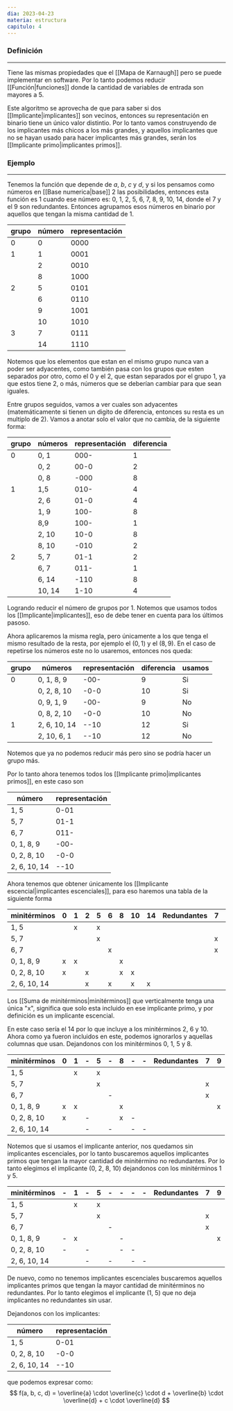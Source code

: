 ```yaml
---
dia: 2023-04-23
materia: estructura
capitulo: 4
---
```

### Definición
---
Tiene las mismas propiedades que el [[Mapa de Karnaugh]] pero se puede implementar en software. Por lo tanto podemos reducir [[Función|funciones]] donde la cantidad de variables de entrada son mayores a 5.

Este algoritmo se aprovecha de que para saber si dos [[Implicante|implicantes]] son vecinos, entonces su representación en binario tiene un único valor distintio. Por lo tanto vamos construyendo de los implicantes más chicos a los más grandes, y aquellos implicantes que no se hayan usado para hacer implicantes más grandes, serán los [[Implicante primo|implicantes primos]].

### Ejemplo
---
Tenemos la función que depende de $a$, $b$, $c$ y $d$, y si los pensamos como números en [[Base numerica|base]] 2 las posibilidades, entonces esta función es $1$ cuando ese número es: $0$, $1$, $2$, $5$, $6$, $7$, $8$, $9$, $10$, $14$, donde el $7$ y el $9$ son redundantes. Entonces agrupamos esos números en binario por aquellos que tengan la misma cantidad de $1$.

| grupo | número | representación |
| ----- | ------ | -------------- |
| 0     | 0      | 0000           |
| 1     | 1      | 0001           |
|       | 2      | 0010           |
|       | 8      | 1000           |
| 2     | 5      | 0101           |
|       | 6      | 0110           |
|       | 9      | 1001           |
|       | 10     | 1010           |
| 3     | 7      | 0111           |
|       | 14     | 1110               |

Notemos que los elementos que estan en el mismo grupo nunca van a poder ser adyacentes, como también pasa con los grupos que esten separados por otro, como el 0 y el 2, que estan separados por el grupo 1, ya que estos tiene 2, o más, números que se deberían cambiar para que sean iguales.

Entre grupos seguidos, vamos a ver cuales son adyacentes (matemáticamente si tienen un digito de diferencia, entonces su resta es un multiplo de 2). Vamos a anotar solo el valor que no cambia, de la siguiente forma:

| grupo | números | representación | diferencia |
| ----- | ------- | -------------- | ---------- |
| 0     | 0, 1    | 000-           | 1          |
|       | 0, 2    | 00-0           | 2          |
|       | 0, 8    | -000           | 8          |
| 1     | 1,5     | 010-           | 4          |
|       | 2, 6    | 01-0           | 4          |
|       | 1, 9    | 100-           | 8          |
|       | 8,9     | 100-           | 1          |
|       | 2, 10   | 10-0           | 8          |
|       | 8, 10   | -010           | 2          |
| 2     | 5, 7    | 01-1           | 2          |
|       | 6, 7    | 011-           | 1          |
|       | 6, 14   | -110           | 8          |
|       | 10, 14  | 1-10           | 4          |

Logrando reducir el número de grupos por 1. Notemos que usamos todos los [[Implicante|implicantes]], eso de debe tener en cuenta para los últimos pasoso.

Ahora aplicaremos la misma regla, pero únicamente a los que tenga el mismo resultado de la resta, por ejemplo el $(0, 1)$ y el $(8, 9)$. En el caso de repetirse los números este no lo usaremos, entonces nos queda:

| grupo | números      | representación | diferencia | usamos |
| ----- | ------------ | -------------- | ---------- | ------ |
| 0     | 0, 1, 8, 9   | -00-           | 9          | Si     |
|       | 0, 2, 8, 10  | -0-0           | 10         | Si     |
|       | 0, 9, 1, 9   | -00-           | 9          | No     |
|       | 0, 8, 2, 10  | -0-0           | 10         | No     |
| 1     | 2, 6, 10, 14 | --10           | 12         | Si     |
|       | 2, 10, 6, 1  | --10           | 12         | No       |

Notemos que ya no podemos reducir más pero sino se podría hacer un grupo más. 

Por lo tanto ahora tenemos todos los [[Implicante primo|implicantes primos]], en este caso son

| número       | representación |
| ------------ | -------------- |
| 1, 5         | 0-01           |
| 5, 7         | 01-1           |
| 6, 7         | 011-           |
| 0, 1, 8, 9   | -00-           |
| 0, 2, 8, 10  | -0-0           |
| 2, 6, 10, 14 | --10               |

Ahora tenemos que obtener únicamente los [[Implicante escencial|implicantes escenciales]], para eso haremos una tabla de la siguiente forma

| minitérminos | 0   | 1   | 2   | 5   | 6   | 8   | 10  | 14  | Redundantes | 7   | 9   |
| ------------ | --- | --- | --- | --- | --- | --- | --- | --- | ----------- | --- | --- |
| 1, 5         |     | x   |     | x   |     |     |     |     |             |     |     |
| 5, 7         |     |     |     | x   |     |     |     |     |             | x   |     |
| 6, 7         |     |     |     |     | x   |     |     |     |             | x   |     |
| 0, 1, 8, 9   | x   | x   |     |     |     | x   |     |     |             |     | x   |
| 0, 2, 8, 10  | x   |     | x   |     |     | x   | x   |     |             |     |     |
| 2, 6, 10, 14 |     |     | x   |     | x   |     | x   | x   |             |     |     |

Los [[Suma de minitérminos|minitérminos]] que verticalmente tenga una única "x", significa que solo esta incluido en ese implicante primo, y por definición es un implicante escencial.

En este caso sería el $14$ por lo que incluye a los minitérminos $2$, $6$ y $10$. Ahora como ya fueron incluidos en este, podemos ignorarlos y aquellas columnas que usan. Dejandonos con los minitérminos $0$, $1$, $5$ y $8$.

| minitérminos | 0   | 1   | -   | 5   | -   | 8   | -   | -   | Redundantes | 7   | 9   |
| ------------ | --- | --- | --- | --- | --- | --- | --- | --- | ----------- | --- | --- |
| 1, 5         |     | x   |     | x   |     |     |     |     |             |     |     |
| 5, 7         |     |     |     | x   |     |     |     |     |             | x   |     |
| 6, 7         |     |     |     |     | -   |     |     |     |             | x   |     |
| 0, 1, 8, 9   | x   | x   |     |     |     | x   |     |     |             |     | x   |
| 0, 2, 8, 10  | x   |     | -   |     |     | x   | -   |     |             |     |     |
| 2, 6, 10, 14 |     |     | -   |     | -   |     | -   | -   |             |     |     |

Notemos que si usamos el implicante anterior, nos quedamos sin implicantes escenciales, por lo tanto buscaremos aquellos implicantes primos que tengan la mayor cantidad de minitérmino no redundantes. Por lo tanto elegimos el implicante $(0,~2,~8,~10)$ dejandonos con los minitérminos $1$ y $5$.

| minitérminos | -   | 1   | -   | 5   | -   | -   | -   | -   | Redundantes | 7   | 9   |
| ------------ | --- | --- | --- | --- | --- | --- | --- | --- | ----------- | --- | --- |
| 1, 5         |     | x   |     | x   |     |     |     |     |             |     |     |
| 5, 7         |     |     |     | x   |     |     |     |     |             | x   |     |
| 6, 7         |     |     |     |     | -   |     |     |     |             | x   |     |
| 0, 1, 8, 9   | -   | x   |     |     |     | -   |     |     |             |     | x   |
| 0, 2, 8, 10  | -   |     | -   |     |     | -   | -   |     |             |     |     |
| 2, 6, 10, 14 |     |     | -   |     | -   |     | -   | -   |             |     |     |

De nuevo, como no tenemos implicantes escenciales buscaremos aquellos implicantes primos que tengan la mayor cantidad de minitérminos no redundantes. Por lo tanto elegimos el implicante $(1, ~5)$ que no deja implicantes no redundantes sin usar.

Dejandonos con los implicantes:

| número       | representación |
| ------------ | -------------- |
| 1, 5         | 0-01           |
| 0, 2, 8, 10  | -0-0           |
| 2, 6, 10, 14 | --10           |

que podemos expresar como: 
$$ f(a, b, c, d) = \overline{a} \cdot \overline{c} \cdot d + \overline{b} \cdot \overline{d} + c \cdot \overline{d} $$

